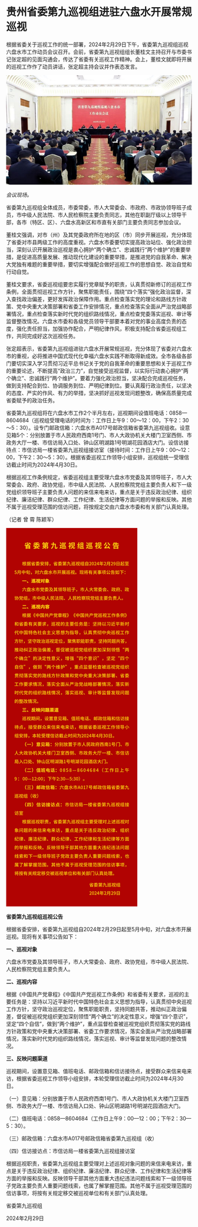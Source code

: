 # 贵州省委第九巡视组进驻六盘水开展常规巡视

根据省委关于巡视工作的统一部署，2024年2月29日下午，省委第九巡视组巡视六盘水市工作动员会议召开。会前，省委第九巡视组组长董桂文主持召开与市委书记张定超的见面沟通会，传达了省委有关巡视工作精神。会上，董桂文就即将开展的巡视工作作了动员讲话，张定超主持会议并作表态发言。

![e8724ea97178710fe7478bf804b7fb70.jpg](https://raw.githubusercontent.com/qqhsx/qqnews_image/main/2024/03/01/贵州省委第九巡视组进驻六盘水开展常规巡视/e8724ea97178710fe7478bf804b7fb70.jpg)

_会议现场。_

省委第九巡视组全体成员，市委常委，市人大常委会、市政府、市政协领导班子成员，市中级人民法院、市人民检察院主要负责同志，其他在职副厅级以上领导干部，各市（特区、区）、六盘水高新区和市直有关部门主要负责同志参加会议。

董桂文强调，对市（州）及其党委政府所在地的区（市）同步开展巡视，充分体现了省委对市县两级工作的高度重视。六盘水市委要切实提高政治站位、强化政治担当，深刻认识开展政治巡视是衷心拥护“两个确立”、忠诚践行“两个维护”的重要举措，是促进高质量发展、推动现代化建设的重要举措，是推进党的自我革命、解决大党独有难题的重要举措，要切实增强配合做好巡视工作的思想自觉、政治自觉和行动自觉。

董桂文要求，省委巡视组要忠实履行党章赋予的职责，认真贯彻新修订的巡视工作条例，全面贯彻巡视工作方针，聚焦职能责任，围绕“四个落实”强化政治监督，深入查找政治偏差，更好发挥政治保障作用。重点检查落实党的理论和路线方针政策、党中央重大决策部署和省委工作安排情况，重点检查落实全面从严治党战略部署情况，重点检查落实新时代党的组织路线情况，重点检查党委落实巡视、审计等监督整改情况。六盘水市委和各级党员领导干部要本着对党的事业高度负责的态度，强化责任担当，加强协作配合，严明纪律作风，积极支持配合省委巡视组工作，共同完成好这次巡视任务。

张定超表示，省委第九巡视组进驻六盘水开展常规巡视，充分体现了省委对六盘水市的重视，必将推进中国式现代化幸福六盘水实践不断取得新成效。全市各级各部门要切实深入学习贯彻习近平总书记关于党的自我革命的重要思想和关于巡视工作的重要论述，不断提高“政治三力”，自觉接受巡视监督，以实际行动衷心拥护“两个确立”、忠诚践行“两个维护”。要着力强化政治担当，坚决配合完成巡视任务，做到支持配合到位、协调服务到位、严明纪律到位。要认真履行政治责任，以坚决的态度、严实的作风、有力的举措，坚决抓好巡视发现问题整改，确保高质量完成省委赋予的政治任务。

省委第九巡视组将在六盘水市工作2个半月左右，巡视期间设值班电话：0858—8604684（巡视组受理电话的时间为：工作日上午9：00～12：00，下午2：30～5：30）。设专门邮政信箱：六盘水市A017号邮政信箱省委第九巡视组收。设意见箱5个：分别放置于市人民政府西南1号门、市人大政协机关大楼门卫室西侧、市政务大厅一楼、市信访局入口处、钟山区明湖路1号明湖花园酒店大门。设信访接待点：市信访局一楼省委第九巡视组接访室（接待时间：工作日上午9：00～12：00，下午2：30～5：30）。根据省委巡视工作领导小组安排，巡视组统一受理信访截止时间为2024年4月30日。

根据巡视工作条例规定，省委巡视组主要受理六盘水市党委及其领导班子，市人大常委会、政府、政协党组，市中级人民法院、人民检察院党组主要负责人和下一级党组织领导班子主要负责人问题的来信来电来访，重点是关于违反政治纪律、组织纪律、廉洁纪律、群众纪律、工作纪律、生活纪律等方面问题的举报和反映。其他不属于巡视受理范围的信访问题，将按规定交由六盘水市委和有关部门认真处理。

（记者 曾 霄 陈颖军）

![4a40394ff08030a5f95f17d8c3dc8040.jpg](https://raw.githubusercontent.com/qqhsx/qqnews_image/main/2024/03/01/贵州省委第九巡视组进驻六盘水开展常规巡视/4a40394ff08030a5f95f17d8c3dc8040.jpg)

**省委第九巡视组巡视公告**

根据省委安排，省委第九巡视组自2024年2月29日起至5月中旬，对六盘水市开展巡视。现将有关事项公告如下：

**一、巡视对象**

六盘水市党委及其领导班子，市人大常委会、政府、政协党组，市中级人民法院、人民检察院党组主要负责人。

**二、巡视内容**

根据《中国共产党章程》《中国共产党巡视工作条例》和省委有关要求，巡视的主要任务是：坚持以习近平新时代中国特色社会主义思想为指导，认真贯彻中央巡视工作方针，坚守政治巡视定位，聚焦职能职责，坚持同题共答，推动纠正政治偏差，督促被巡视党组织更加深刻领悟“两个确立”的决定性意义，增强“四个意识”，坚定“四个自信”，做到“两个维护”，重点监督检查被巡视党组织贯彻落实党的路线方针政策和党中央重大决策部署、省委工作要求情况，落实全面从严治党战略部署情况，落实新时代党的组织路线情况，落实巡视、审计等监督发现问题的整改情况。

**三、反映问题渠道**

巡视期间，设置意见箱、值班电话、邮政信箱和信访接待点，接受群众来信来电来访，根据省委巡视工作领导小组安排，本轮受理信访截止时间为2024年4月30日。

（一）意见箱：分别放置于市人民政府西南1号门、市人大政协机关大楼门卫室西侧、市政务大厅一楼、市信访局入口处、钟山区明湖路1号明湖花园酒店大门。

（二）值班电话：0858—8604684（工作日上午9：00—12：00；下午2：30—5：30）。

（三）邮政信箱：六盘水市A017号邮政信箱省委第九巡视组（收）

（四）信访接访点：市信访局一楼省委第九巡视组接访室

根据巡视职责，省委第九巡视组主要受理对上述巡视对象问题的来信来电来访，重点是关于违反政治纪律、组织纪律、廉洁纪律、群众纪律、工作纪律和生活纪律等方面的举报和反映。反映领导干部其他方面重大违纪违法问题线索和下一级领导班子党政主要负责人重要问题线索，也属了解掌握范围。其他不属于巡视受理范围的信访事项，将按有关规定移交被巡视单位和有关部门认真处理。

省委第九巡视组

2024年2月29日

